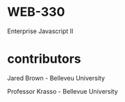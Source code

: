# WEB-330
Enterprise Javascript II
# contributors
Jared Brown - Belleveu University

Professor Krasso - Bellevue University
